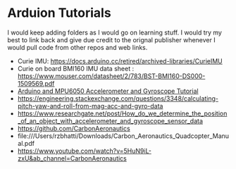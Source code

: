# Arduion Tutorials
I would keep adding folders as I would go on learning stuff. I would try my best to link back and give due credit to the orignal publisher whenever I would pull code from other repos and web links.

* Curie IMU: https://docs.arduino.cc/retired/archived-libraries/CurieIMU  
* Curie on board BMI160 IMU data sheet : https://www.mouser.com/datasheet/2/783/BST-BMI160-DS000-1509569.pdf  
* [Arduino and MPU6050 Accelerometer and Gyroscope Tutorial](https://howtomechatronics.com/tutorials/arduino/arduino-and-mpu6050-accelerometer-and-gyroscope-tutorial)   
* https://engineering.stackexchange.com/questions/3348/calculating-pitch-yaw-and-roll-from-mag-acc-and-gyro-data   
* https://www.researchgate.net/post/How_do_we_determine_the_position_of_an_object_with_accelerometer_and_gyroscope_sensor_data   
* https://github.com/CarbonAeronautics  
* file:///Users/rzbhatti/Downloads/Carbon_Aeronautics_Quadcopter_Manual.pdf  
* https://www.youtube.com/watch?v=5HuN9iL-zxU&ab_channel=CarbonAeronautics   
